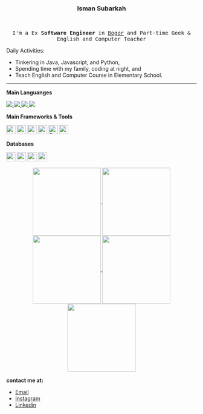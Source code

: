 <div align="center">
<h3>Isman Subarkah</h3>
  <br>
  <samp>
   <p>
      I'm a Ex <strong>Software Engineer</strong> in <a href="https://www.google.com/maps/d/embed?mid=1CZQU30NT8s-6K5Ko8VtaP-YVaRE&ie=UTF8&hl=en&t=h&msa=0&ll=-6.59162800000001%2C106.79328900000003&spn=0.059684%2C0.083256&z=13&output=embed">Bogor</a> and Part-time Geek & English and Computer Teacher
    </p>

</div>
    
Daily Activities:
	    
* Tinkering in Java, Javascript, and Python,
* Spending time with my family, coding at night, and
* Teach English and Computer Course in Elementary School.

****

**Main Languanges**

<a href="https://www.java.com" target="_blank"> <img src="https://img.icons8.com/color/48/000000/java-coffee-cup-logo.png"/> </a>
<a href="https://developer.mozilla.org/en-US/docs/Web/JavaScript" target="_blank"> 
<img src="https://img.icons8.com/color/48/000000/javascript.png"/> </a>
<a href="https://www.typescriptlang.org/" target="_blank"> 
<img src="https://img.icons8.com/color/48/000000/typescript.png"/>
</a>
<a href="https://www.python.org/" target="_blank"> 
<img src="https://img.icons8.com/color/48/000000/python.png"/>
 </a>

**Main Frameworks & Tools**

<a href="#"><img width="24" height="24" src="https://img.icons8.com/color/48/spring-logo.png" alt="spring-logo"/></a>
<a href="#"><img width="24" height="24" src="https://img.icons8.com/external-tal-revivo-shadow-tal-revivo/24/external-angular-a-typescript-based-open-source-web-application-framework-logo-shadow-tal-revivo.png" alt="external-angular-a-typescript-based-open-source-web-application-framework-logo-shadow-tal-revivo"/></a>
<a href="#"><img width="24" height="24" src="https://img.icons8.com/external-tal-revivo-color-tal-revivo/24/external-react-a-javascript-library-for-building-user-interfaces-logo-color-tal-revivo.png" alt="external-react-a-javascript-library-for-building-user-interfaces-logo-color-tal-revivo"/></a>
<a href="#"><img width="24" height="24" src="https://img.icons8.com/nolan/64/express-js.png" alt="express-js"/></a>
<a href="#"><img width="24" height="24" src="https://img.icons8.com/nolan/64/flask.png" alt="flask"/></a>
<a href="#"><img width="24" height="24" src="https://img.icons8.com/external-tal-revivo-color-tal-revivo/24/external-django-a-high-level-python-web-framework-that-encourages-rapid-development-logo-color-tal-revivo.png" alt="external-django-a-high-level-python-web-framework-that-encourages-rapid-development-logo-color-tal-revivo"/></a>


**Databases**

<a href="#"><img width="24" height="24" src="https://img.icons8.com/fluency/48/mysql-logo.png" alt="mysql-logo"/></a>
<a href="#"><img width="24" height="24" src="https://img.icons8.com/fluency/48/maria-db.png" alt="maria-db"/></a>
<a href="#"><img width="24" height="24" src="https://img.icons8.com/external-tal-revivo-color-tal-revivo/24/external-postgre-sql-a-free-and-open-source-relational-database-management-system-logo-color-tal-revivo.png" alt="external-postgre-sql-a-free-and-open-source-relational-database-management-system-logo-color-tal-revivo"/></a>
<a href="#"><img width="24" height="24" src="https://img.icons8.com/color/48/redis--v1.png" alt="redis--v1"/></a>


<div align="center">
	<a href="https://github.com/subarkahisman">
	<img align="center" src="http://github-profile-summary-cards.vercel.app/api/cards/stats?username=subarkahisman&theme=2077" height="180em" />
	<img align="center" src="http://github-profile-summary-cards.vercel.app/api/cards/most-commit-language?username=subarkahisman&theme=2077" height="180em" />
	<img align="center" src="http://github-profile-summary-cards.vercel.app/api/cards/repos-per-language?username=subarkahisman&theme=2077" height="180em" />
	<img align="center" src="http://github-profile-summary-cards.vercel.app/api/cards/productive-time?username=subarkahisman&theme=2077" height="180em" />
	<img align="center" src="http://github-profile-summary-cards.vercel.app/api/cards/profile-details?username=subarkahisman&theme=2077" height="180em" />
	</a>
</div>
	
**contact me at:**

* [Email](mailto:ismansubarkah.2210@gmail.com)
* [Instagram](https://instagram.com/subarkahisman)
* [Linkedin](https://www.linkedin.com/in/isman-subarkah-80190720b/)
